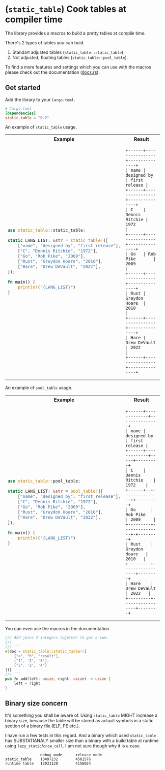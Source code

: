 # (`static_table`) Cook tables at compiler time

The library provides a macros to build a pretty tables at compile time.

There's 2 types of tables you can buid.

1. Standart adjusted tables (`static_table::static_table`).
2. Not adjusted, floating tables (`static_table::pool_table`).

To find a more features and settings which you can use with the macros please check out the documentation ([docs.rs](https://docs.rs/static_table)).

## Get started

Add the library to your `Cargo.toml`.

```toml
# Cargo.toml
[dependencies]
static_table = "0.2"
```

An example of `static_table` usage.

<table>
<tr>
<th> Example </th>
<th> Result </th>
</tr>
<tr>
<td>


```rust
use static_table::static_table;

static LANG_LIST: &str = static_table!([
    ["name", "designed by", "first release"],
    ["C", "Dennis Ritchie", "1972"],
    ["Go", "Rob Pike", "2009"],
    ["Rust", "Graydon Hoare", "2010"],
    ["Hare", "Drew DeVault", "2022"],
]);

fn main() {
    println!("{LANG_LIST}")
}
```

</td>
<td style="vertical-align: top;">

```text
+------+----------------+---------------+
| name | designed by    | first release |
+------+----------------+---------------+
| C    | Dennis Ritchie | 1972          |
+------+----------------+---------------+
| Go   | Rob Pike       | 2009          |
+------+----------------+---------------+
| Rust | Graydon Hoare  | 2010          |
+------+----------------+---------------+
| Hare | Drew DeVault   | 2022          |
+------+----------------+---------------+
```

</td>
</tr>
</table>

An example of `pool_table` usage.

<table>
<tr>
<th> Example </th>
<th> Result </th>
</tr>
<tr>
<td>

```rust
use static_table::pool_table;

static LANG_LIST: &str = pool_table!([
    ["name", "designed by", "first release"],
    ["C", "Dennis Ritchie", "1972"],
    ["Go", "Rob Pike", "2009"],
    ["Rust", "Graydon Hoare", "2010"],
    ["Hare", "Drew DeVault", "2022"],
]);

fn main() {
    println!("{LANG_LIST}")
}
```

</td>
<td style="vertical-align: top;">

```text
+------+-------------+---------------+
| name | designed by | first release |
+------+-------------+-----+---------+
| C    | Dennis Ritchie    | 1972    |
+------+--+---------------++---------+
| Go      | Rob Pike      | 2009     |
+---------+---------------+-+--------+
| Rust    | Graydon Hoare   | 2010   |
+---------+-----------------+--------+
| Hare    | Drew DeVault    | 2022   |
+---------+-----------------+--------+
```

</td>
</tr>
</table>

You can even use the macros in the documentation

```rust
/// Add joins 2 integers together to get a sum.
/// 
/// ```
#[doc = static_table::static_table!([
    ["a", "b", "result"],
    ["1", '2', '3'],
    ["2", '2', '4']
])]
/// ```
pub fn add(left: usize, right: usize) -> usize {
    left + right
}
```

## Binary size concern

It's something you shall be aware of.
Using `static_table` MIGHT increase a binary size, because the table will be stored as actuall symbols in a static section of a binary file (ELF, PE etc.).

I have run a few tests in this regard.
And a binary which used `static_table` has SUBSTATIANALY smaller size than
a binary with a build table at runtime using `lazy_static`/`once_cell`.
I am not sure though why it is a case.

```table
                debug mode      release mode
static_table    13497232        4501576
runtime table   12031120        4156024
```